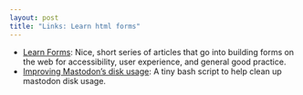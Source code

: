 ```yaml
---
layout: post
title: "Links: Learn html forms"
---
```


* [Learn Forms](https://web.dev/learn/forms/): Nice, short series of articles that go into building forms on the web for accessibility, user experience, and general good practice.
* [Improving Mastodon’s disk usage](https://ricard.dev/improving-mastodons-disk-usage/): A tiny bash script to help clean up mastodon disk usage.